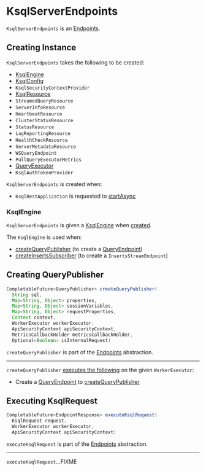 # KsqlServerEndpoints

`KsqlServerEndpoints` is an [Endpoints](../api/Endpoints.md).

## Creating Instance

`KsqlServerEndpoints` takes the following to be created:

* [KsqlEngine](#ksqlEngine)
* <span id="ksqlConfig"> [KsqlConfig](../KsqlConfig.md)
* <span id="ksqlSecurityContextProvider"> `KsqlSecurityContextProvider`
* <span id="ksqlResource"> [KsqlResource](KsqlResource.md)
* <span id="streamedQueryResource"> `StreamedQueryResource`
* <span id="serverInfoResource"> `ServerInfoResource`
* <span id="heartbeatResource"> `HeartbeatResource`
* <span id="clusterStatusResource"> `ClusterStatusResource`
* <span id="statusResource"> `StatusResource`
* <span id="lagReportingResource"> `LagReportingResource`
* <span id="healthCheckResource"> `HealthCheckResource`
* <span id="serverMetadataResource"> `ServerMetadataResource`
* <span id="wsQueryEndpoint"> `WSQueryEndpoint`
* <span id="pullQueryMetrics"> `PullQueryExecutorMetrics`
* <span id="queryExecutor"> [QueryExecutor](QueryExecutor.md)
* <span id="authTokenProvider"> `KsqlAuthTokenProvider`

`KsqlServerEndpoints` is created when:

* `KsqlRestApplication` is requested to [startAsync](KsqlRestApplication.md#startAsync)

### <span id="ksqlEngine"> KsqlEngine

`KsqlServerEndpoints` is given a [KsqlEngine](../KsqlEngine.md) when [created](#creating-instance).

The `KsqlEngine` is used when:

* [createQueryPublisher](#createQueryPublisher) (to create a [QueryEndpoint](QueryEndpoint.md))
* [createInsertsSubscriber](#createInsertsSubscriber) (to create a `InsertsStreamEndpoint`)

## <span id="createQueryPublisher"> Creating QueryPublisher

```java
CompletableFuture<QueryPublisher> createQueryPublisher(
  String sql,
  Map<String, Object> properties,
  Map<String, Object> sessionVariables,
  Map<String, Object> requestProperties,
  Context context,
  WorkerExecutor workerExecutor,
  ApiSecurityContext apiSecurityContext,
  MetricsCallbackHolder metricsCallbackHolder,
  Optional<Boolean> isInternalRequest)
```

`createQueryPublisher` is part of the [Endpoints](../api/Endpoints.md#createQueryPublisher) abstraction.

---

`createQueryPublisher` [executes the following](#executeOnWorker) on the given `WorkerExecutor`:

* Create a [QueryEndpoint](QueryEndpoint.md) to [createQueryPublisher](QueryEndpoint.md#createQueryPublisher)

## <span id="executeKsqlRequest"> Executing KsqlRequest

```java
CompletableFuture<EndpointResponse> executeKsqlRequest(
  KsqlRequest request,
  WorkerExecutor workerExecutor,
  ApiSecurityContext apiSecurityContext)
```

`executeKsqlRequest` is part of the [Endpoints](../api/Endpoints.md#executeKsqlRequest) abstraction.

---

`executeKsqlRequest`...FIXME
